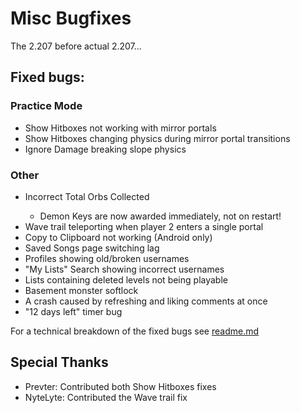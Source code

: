 # Misc Bugfixes
The 2.207 before actual 2.207...

## Fixed bugs:
### Practice Mode
- <cj>Show Hitboxes</c> not working with <co>mirror portals</c>
- <cj>Show Hitboxes</c> changing <cl>physics</c> during <co>mirror portal transitions</c>
- <cj>Ignore Damage</c> breaking <cl>slope physics</c>
### Other
- <cr>Incorrect</c> <cj>Total Orbs Collected</c>
  - <co>Demon Keys</c> are now awarded <cg>immediately</c>, not on restart!
- <cj>Wave trail</c> <cr>teleporting</c> when <co>player 2</c> enters a single portal
- <cj>Copy to Clipboard</c> not working (Android only)
- <cj>Saved Songs</c> page switching <cr>lag</c>
- <cj>Profiles</c> showing <cr>old/broken</c> usernames
- <cj>"My Lists" Search</c> showing <cr>incorrect usernames</c>
- <cj>Lists</c> containing <cr>deleted levels</c> not being playable
- <cj>Basement monster</c> <cr>softlock</c>
- A <cr>crash</c> caused by <cj>refreshing and liking</c> <co>comments</c> at once
- <cr>"12 days left"</c> timer bug

For a technical breakdown of the fixed bugs see [readme.md](https://github.com/Cvolton/miscbugfixes-geode/blob/master/README.md)

## Special Thanks
- Prevter: Contributed both Show Hitboxes fixes
- NyteLyte: Contributed the Wave trail fix

